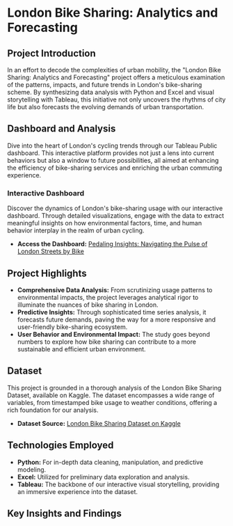 # London Bike Sharing: Analytics and Forecasting

## Project Introduction
In an effort to decode the complexities of urban mobility, the "London Bike Sharing: Analytics and Forecasting" project offers a meticulous examination of the patterns, impacts, and future trends in London's bike-sharing scheme. By synthesizing data analysis with Python and Excel and visual storytelling with Tableau, this initiative not only uncovers the rhythms of city life but also forecasts the evolving demands of urban transportation.

## Dashboard and Analysis
Dive into the heart of London's cycling trends through our Tableau Public dashboard. This interactive platform provides not just a lens into current behaviors but also a window to future possibilities, all aimed at enhancing the efficiency of bike-sharing services and enriching the urban commuting experience.

### Interactive Dashboard
Discover the dynamics of London's bike-sharing usage with our interactive dashboard. Through detailed visualizations, engage with the data to extract meaningful insights on how environmental factors, time, and human behavior interplay in the realm of urban cycling.
- **Access the Dashboard:** [Pedaling Insights: Navigating the Pulse of London Streets by Bike](https://public.tableau.com/app/profile/shubham.chandra3232/viz/PedalingInsights/PedalingInsightsNavigatingthePulseofLondonStreetsbyBike?publish=yes)

## Project Highlights
- **Comprehensive Data Analysis:** From scrutinizing usage patterns to environmental impacts, the project leverages analytical rigor to illuminate the nuances of bike sharing in London.
- **Predictive Insights:** Through sophisticated time series analysis, it forecasts future demands, paving the way for a more responsive and user-friendly bike-sharing ecosystem.
- **User Behavior and Environmental Impact:** The study goes beyond numbers to explore how bike sharing can contribute to a more sustainable and efficient urban environment.

## Dataset
This project is grounded in a thorough analysis of the London Bike Sharing Dataset, available on Kaggle. The dataset encompasses a wide range of variables, from timestamped bike usage to weather conditions, offering a rich foundation for our analysis.
- **Dataset Source:** [London Bike Sharing Dataset on Kaggle](https://www.kaggle.com/datasets/hmavrodiev/london-bike-sharing-dataset)

## Technologies Employed
- **Python:** For in-depth data cleaning, manipulation, and predictive modeling.
- **Excel:** Utilized for preliminary data exploration and analysis.
- **Tableau:** The backbone of our interactive visual storytelling, providing an immersive experience into the dataset.

## Key Insights and Findings
